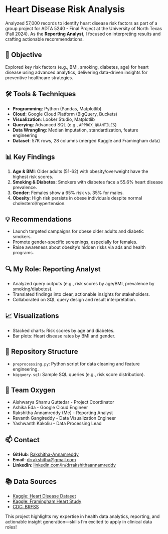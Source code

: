 # Heart Disease Risk Analysis

Analyzed 57,000 records to identify heart disease risk factors as part of a group project for ADTA 5240 - Final Project at the University of North Texas (Fall 2024). As the **Reporting Analyst**, I focused on interpreting results and crafting actionable recommendations.

## 🎯 Objective
Explored key risk factors (e.g., BMI, smoking, diabetes, age) for heart disease using advanced analytics, delivering data-driven insights for preventive healthcare strategies.

## 🛠️ Tools & Techniques
- **Programming**: Python (Pandas, Matplotlib)
- **Cloud**: Google Cloud Platform (BigQuery, Buckets)
- **Visualization**: Looker Studio, Matplotlib
- **Querying**: Advanced SQL (e.g., `APPROX_QUANTILES`)
- **Data Wrangling**: Median imputation, standardization, feature engineering
- **Dataset**: 57K rows, 28 columns (merged Kaggle and Framingham data)

## 📊 Key Findings
1. **Age & BMI**: Older adults (51-62) with obesity/overweight have the highest risk scores.
2. **Smoking & Diabetes**: Smokers with diabetes face a 55.6% heart disease prevalence.
3. **Gender**: Females show a 65% risk vs. 35% for males.
4. **Obesity**: High risk persists in obese individuals despite normal cholesterol/hypertension.

## 💡 Recommendations
- Launch targeted campaigns for obese older adults and diabetic smokers.
- Promote gender-specific screenings, especially for females.
- Raise awareness about obesity’s hidden risks via ads and health programs.

## 🔍 My Role: Reporting Analyst
- Analyzed query outputs (e.g., risk scores by age/BMI, prevalence by smoking/diabetes).
- Translated findings into clear, actionable insights for stakeholders.
- Collaborated on SQL query design and result interpretation.

## 📈 Visualizations
- Stacked charts: Risk scores by age and diabetes.
- Bar plots: Heart disease rates by BMI and gender.

## 📂 Repository Structure
- `preprocessing.py`: Python script for data cleaning and feature engineering.
- `bigquery.sql`: Sample SQL queries (e.g., risk score distribution).

## 👥 Team Oxygen
- Aishwarya Shamu Guttedar - Project Coordinator
- Ashika Eda - Google Cloud Engineer
- Rakshitha Annamreddy (Me) - Reporting Analyst
- Revanth Gangireddy - Data Visualization Engineer
- Yashwanth Kakoliu - Data Processing Lead

## 📫 Contact
- **GitHub**: [Rakshitha-Annamreddy](https://github.com/Rakshitha-Annamreddy)
- **Email**: drrakshitha@gmail.com
- **LinkedIn**: [linkedin.com/in/drrakshithaannamreddy](https://linkedin.com/in/drrakshithaannamreddy)

## 📚 Data Sources
- [Kaggle: Heart Disease Dataset](https://www.kaggle.com/datasets/johnsmith88/heart-disease-dataset)
- [Kaggle: Framingham Heart Study](https://www.kaggle.com/datasets/aasheesh200/framingham-heart-study-dataset)
- [CDC: BRFSS](https://data.cdc.gov/Behavioral-Risk-Factors/Behavioral-Risk-Factor-Surveillance-System-BRFSS-P/dttw-5yxu)

This project highlights my expertise in health data analytics, reporting, and actionable insight generation—skills I’m excited to apply in clinical data roles!
